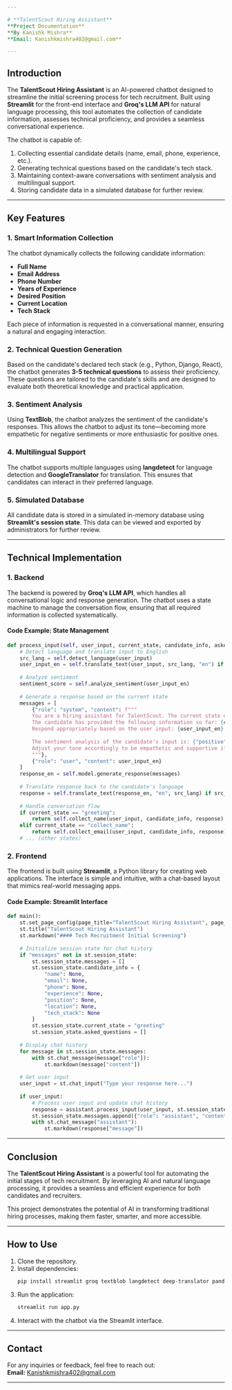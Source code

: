 ```yaml
---

# **TalentScout Hiring Assistant**  
**Project Documentation**  
**By Kanishk Mishra**  
**Email: Kanishkmishra402@gmail.com**  

---
```


## **Introduction**  
The **TalentScout Hiring Assistant** is an AI-powered chatbot designed to streamline the initial screening process for tech recruitment. Built using **Streamlit** for the front-end interface and **Groq's LLM API** for natural language processing, this tool automates the collection of candidate information, assesses technical proficiency, and provides a seamless conversational experience.  

The chatbot is capable of:  
1. Collecting essential candidate details (name, email, phone, experience, etc.).  
2. Generating technical questions based on the candidate's tech stack.  
3. Maintaining context-aware conversations with sentiment analysis and multilingual support.  
4. Storing candidate data in a simulated database for further review.  

---

## **Key Features**  

### **1. Smart Information Collection**  
The chatbot dynamically collects the following candidate information:  
- **Full Name**  
- **Email Address**  
- **Phone Number**  
- **Years of Experience**  
- **Desired Position**  
- **Current Location**  
- **Tech Stack**  

Each piece of information is requested in a conversational manner, ensuring a natural and engaging interaction.  

### **2. Technical Question Generation**  
Based on the candidate's declared tech stack (e.g., Python, Django, React), the chatbot generates **3-5 technical questions** to assess their proficiency. These questions are tailored to the candidate's skills and are designed to evaluate both theoretical knowledge and practical application.  

### **3. Sentiment Analysis**  
Using **TextBlob**, the chatbot analyzes the sentiment of the candidate's responses. This allows the chatbot to adjust its tone—becoming more empathetic for negative sentiments or more enthusiastic for positive ones.  

### **4. Multilingual Support**  
The chatbot supports multiple languages using **langdetect** for language detection and **GoogleTranslator** for translation. This ensures that candidates can interact in their preferred language.  

### **5. Simulated Database**  
All candidate data is stored in a simulated in-memory database using **Streamlit's session state**. This data can be viewed and exported by administrators for further review.  

---

## **Technical Implementation**  

### **1. Backend**  
The backend is powered by **Groq's LLM API**, which handles all conversational logic and response generation. The chatbot uses a state machine to manage the conversation flow, ensuring that all required information is collected systematically.  

#### **Code Example: State Management**  
```python
def process_input(self, user_input, current_state, candidate_info, asked_questions):
    # Detect language and translate input to English
    src_lang = self.detect_language(user_input)
    user_input_en = self.translate_text(user_input, src_lang, "en") if src_lang != "en" else user_input
    
    # Analyze sentiment
    sentiment_score = self.analyze_sentiment(user_input_en)
    
    # Generate a response based on the current state
    messages = [
        {"role": "system", "content": f"""
        You are a hiring assistant for TalentScout. The current state of the conversation is: {current_state}. 
        The candidate has provided the following information so far: {candidate_info}. 
        Respond appropriately based on the user input: {user_input_en}.
        
        The sentiment analysis of the candidate's input is: {"positive" if sentiment_score > 0 else "negative" if sentiment_score < 0 else "neutral"}.
        Adjust your tone accordingly to be empathetic and supportive if the sentiment is negative, or enthusiastic if the sentiment is positive.
        """},
        {"role": "user", "content": user_input_en}
    ]
    response_en = self.model.generate_response(messages)
    
    # Translate response back to the candidate's language
    response = self.translate_text(response_en, "en", src_lang) if src_lang != "en" else response_en
    
    # Handle conversation flow
    if current_state == "greeting":
        return self.collect_name(user_input, candidate_info, response)
    elif current_state == "collect_name":
        return self.collect_email(user_input, candidate_info, response)
    # ... (other states)
```

### **2. Frontend**  
The frontend is built using **Streamlit**, a Python library for creating web applications. The interface is simple and intuitive, with a chat-based layout that mimics real-world messaging apps.  

#### **Code Example: Streamlit Interface**  
```python
def main():
    st.set_page_config(page_title="TalentScout Hiring Assistant", page_icon="🤖", layout="wide")
    st.title("TalentScout Hiring Assistant")
    st.markdown("#### Tech Recruitment Initial Screening")
    
    # Initialize session state for chat history
    if "messages" not in st.session_state:
        st.session_state.messages = []
        st.session_state.candidate_info = {
            "name": None,
            "email": None,
            "phone": None,
            "experience": None,
            "position": None,
            "location": None,
            "tech_stack": None
        }
        st.session_state.current_state = "greeting"
        st.session_state.asked_questions = []
    
    # Display chat history
    for message in st.session_state.messages:
        with st.chat_message(message["role"]):
            st.markdown(message["content"])
    
    # Get user input
    user_input = st.chat_input("Type your response here...")
    
    if user_input:
        # Process user input and update chat history
        response = assistant.process_input(user_input, st.session_state.current_state, st.session_state.candidate_info, st.session_state.asked_questions)
        st.session_state.messages.append({"role": "assistant", "content": response["message"]})
        with st.chat_message("assistant"):
            st.markdown(response["message"])
```

---

## **Conclusion**  
The **TalentScout Hiring Assistant** is a powerful tool for automating the initial stages of tech recruitment. By leveraging AI and natural language processing, it provides a seamless and efficient experience for both candidates and recruiters.  

This project demonstrates the potential of AI in transforming traditional hiring processes, making them faster, smarter, and more accessible.  

---

## **How to Use**  
1. Clone the repository.  
2. Install dependencies:  
   ```bash
   pip install streamlit groq textblob langdetect deep-translator pandas
   ```  
3. Run the application:  
   ```bash
   streamlit run app.py
   ```  
4. Interact with the chatbot via the Streamlit interface.  

---

## **Contact**  
For any inquiries or feedback, feel free to reach out:  
**Email:** Kanishkmishra402@gmail.com  

---


